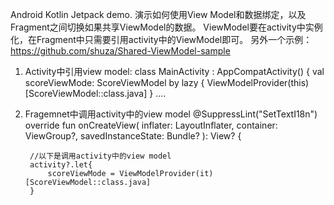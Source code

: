 Android Kotlin Jetpack demo.
演示如何使用View Model和数据绑定，以及Fragment之间切换如果共享ViewModel的数据。
ViewModel要在activity中实例化，在Fragment中只需要引用activity中的ViewModel即可。
另外一个示例： https://github.com/shuza/Shared-ViewModel-sample

1. Activity中引用view model:
    class MainActivity : AppCompatActivity() {
        val scoreViewMode: ScoreViewModel by lazy {
            ViewModelProvider(this)[ScoreViewModel::class.java]
        }
        ....

2. Fragemnet中调用activity中的view model
    @SuppressLint("SetTextI18n")
    override fun onCreateView(
        inflater: LayoutInflater, container: ViewGroup?,
        savedInstanceState: Bundle?
    ): View? {

        //以下是调用activity中的view model
        activity?.let{
            scoreViewMode = ViewModelProvider(it)[ScoreViewModel::class.java]
        }